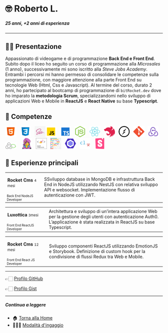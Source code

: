 # 🤓 Roberto L.

##### 25 anni, +2 anni di esperienza

---

## 👋🏻 Presentazione

Appassionato di videogame e di programmazione **Back End e Front End**. Subito dopo il liceo ho seguito un corso di programmazione alla _Microsales_ (1 anno), successivamente mi sono iscritto alla _Steve Jobs Academy_. Entrambi i percorsi mi hanno permesso di consolidare le competenze sulla programmazione, con maggiore attenzione alla parte Front End su tecnologie Web (Html, Css e Javascript). Al termine del corso, durato 2 anni, ho partecipato al bootcamp di programmazione di <code>bitRocket.dev</code> dove ho imparato la **metodologia Scrum**, specializzandomi nello sviluppo di applicazioni Web e Mobile in **ReactJS** e **React Native** su base **Typescript**.

## 🚀 Competenze

<img  src="/assets/stack/html.svg" width=35px alt='Html' title='Html'>&nbsp;&nbsp;&nbsp;<img  src="/assets/stack/css.svg" width=35px alt='Css' title='Css'>&nbsp;&nbsp;&nbsp;<img src="/assets/stack/sass.png" width=35px alt="Sass" title="Sass"><img  src="/assets/stack/javascript.svg" width=35px alt='Javascript' title='Javascript'>&nbsp;&nbsp;&nbsp;<img  src="/assets/stack/typescript.svg" width=35px alt='Typescript' title='Typescript'>&nbsp;&nbsp;&nbsp;<img  src="/assets/stack/nodejs.svg" width=35px alt='Nodejs' title='Nodejs'>&nbsp;&nbsp;&nbsp;<img  src="/assets/stack/reactjs.svg" width=35px alt='Reactjs' title='Reactjs'>&nbsp;&nbsp;&nbsp;<img  src="/assets/stack/nestjs.svg" width=35px alt='Nestjs' title='Nestjs'>&nbsp;&nbsp;&nbsp;<img  src="/assets/stack/socket-io.svg" width=35px alt='Socket io' title='Socket io'>&nbsp;&nbsp;&nbsp;<img  src="/assets/stack/git.png" width=35px alt='Git' title='Git'>&nbsp;&nbsp;&nbsp;<img  src="/assets/stack/redux.svg" width=35px alt='Redux' title='Redux'>&nbsp;&nbsp;&nbsp;<img src="/assets/stack/redux-saga.svg" width=35px alt="Redux saga" title="Redux saga">&nbsp;&nbsp;&nbsp;&nbsp;<img  src="/assets/stack/emotionjs.png" width=35px alt='Emotionjs' title='Emotionjs'>&nbsp;&nbsp;&nbsp;<img  src="/assets/stack/styled-components.png" width=35px alt='Styled components' title='Styled-components'>&nbsp;&nbsp;&nbsp;<img  src="/assets/stack/prettier.svg" width=35px alt='Prettier' title='Prettier'>&nbsp;&nbsp;&nbsp;<img  src="/assets/stack/eslint.svg" width=35px alt='Eslint' title='Eslint'>&nbsp;&nbsp;&nbsp;<img  src="/assets/stack/commitlint.svg" width=35px alt='Commitlint' title='Commitlint'>&nbsp;&nbsp;&nbsp;<img  src="/assets/stack/storybook.svg" width=35px alt='Storybook' title='Storybook'>&nbsp;&nbsp;&nbsp;

## 👾 Esperienze principali

<table>
  <tr><td style="
   column-width:280px"><p><span style="font-weight:bold">Rocket Cms</span> <span style="font-size:11px">4 mesi</span></p></td><td rowspan="2"> SSviluppo database in MongoDB e infrastruttura Back End in NodeJS utilizzando NestJS con relativa sviluppo API e websocket. Implementazione flusso di autenticazione con JWT.</td></tr>
  <tr><td style="font-size:10px">Back End NodeJS Developer</td></tr>
</table>

<table>
  <tr><td style="
   column-width:280px"><p><span style="font-weight:bold">Luxottica</span> <span style="font-size:11px">3mesi</span></p></td><td rowspan="2"> Architettura e sviluppo di un’intera applicazione Web per la gestione degli utenti con autenticazione Auth0. L’applicazione è stata realizzata in ReactJS su base Typescript.</td></tr>
  <tr><td style="font-size:10px">Front End ReactJS Developer</td></tr>
</table>

<table>
  <tr><td style="
   column-width:280px"><p><span style="font-weight:bold">Rocket Cms</span> <span style="font-size:11px">12 mesi</span></p></td><td rowspan="2"> Sviluppo componenti ReactJS utilizzando EmotionJS e Storybook. Definizione di custom hook per la condivisione di flussi Redux tra Web e Mobile.</td></tr>
  <tr><td style="font-size:10px">Front End React JS Developer</td></tr>
</table>

---

👉🏻 [Profilo GitHub](https://github.com/robertolaporta-bitrocketdev)

👉🏻 [Profilo Gist](https://gist.github.com/robertolaporta-bitrocketdev)

---

##### Continua a leggere

- 🏠 [Torna alla Home](https://github.com/bitRocket-dev)
- 👨🏻‍💻 [Modalità d'ingaggio](https://github.com/bitRocket-dev/.github/blob/main/pages/ABOUT.md)
